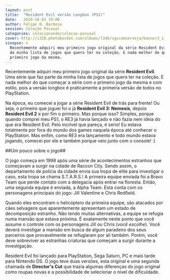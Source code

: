 ```yaml
---
layout: post
title:  "Resident Evil versão Longbox (PS1)"
date:   2010-10-02 19:00
author: Felipe B. Barbosa
session: Coleção Pessoal
categories: colecionando/colecao-pessoal
cover: http://i328.photobucket.com/albums/l346/vgscomcerveja/banner3_1_zpsplzx2idj.jpg
sinopse: >
  Recentemente adquiri meu primeiro jogo original da série Resident Evil. Uma série que faz parte
  da minha lista de jogos que quero ter na coleção. E nada melhor do que começar a série com o
  primeiro jogo da mesma.
---
```

Recentemente adquiri meu primeiro jogo original da série **Resident Evil**. Uma série que faz parte
da minha lista de jogos que quero ter na coleção. E nada melhor do que começar a série com o
primeiro jogo da mesma e com estilo, pois a versão longbox é praticamente a primeira versão de todos
no PlayStation.

Na época, eu comecei a jogar a série Resident Evil de trás para frente! Ou seja, o primeiro que
joguei foi o já **Resident Evil 3: Nemesis**, depois **Resident Evil 2** e por fim o primeiro.
Mas porque isso? Simples, porque quando comprei meu PS1, o RE3 já havia lançado e não fazia nem
ideia do que era Resident Evil. Pelo incrível que pareça, é serio! Eu estava totalmente por fora
do mundo dos games naquela época até conhecer o PlayStation. Mas enfim, como RE3 era lançamento
e todo mundo estava jogando, comecei por ele e também porque veio junto com o console! :)

##Um pouco sobre o jogo##

O jogo começa em 1998 após uma série de acontecimentos estranhos que começavam a surgir na cidade
de Raccon City. Sendo assim, o departamento de polícia da cidade envia sua tropa de elite para
investigar o caso, esta tropa se chama S.T.A.R.S.! A primeira equipe enviada foi a Bravo Team que
perde contato com a delegacia após entrar na floresta. Então, uma segunda equipe é enviada, a
Alpha Team. Esta conta com os personagens principais do jogo: Jill Valentine e Chris Redfield.

Quando eles encontram o helicóptero da primeira equipe, são atacados por cães selvagens que
aparentemente apresentam um estado de decomposição estranho. Não tendo muitas alternativas, a
equipe se refugia numa mansão que estava próxima. É exatamente neste ponto que você assume o controle
com os personagens Jill ou Chris (*você escolhe*). Você deverá investigar a mansão em busca de
algum paradeiro dos seus parceiros que provavelmente se refugiaram por ali também. Porém,
você deve sobreviver as estranhas criaturas que começam a surgir durante a investigação.

Resident Evil foi lançado para PlayStation, Sega Saturn, PC e mais tarde para Nintendo DS. O jogo
teve duas versões, esta original e uma segunda chamada de **Director's Cut** que trazia algumas
diferenças do jogo original como roupas novas e a possibilidade de selecionar o nível de
dificuldade.
